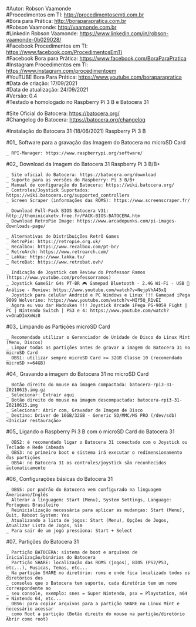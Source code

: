 #Autor: Robson Vaamonde<br>
#Procedimentos em TI: http://procedimentosemti.com.br<br>
#Bora para Prática: http://boraparapratica.com.br<br>
#Robson Vaamonde: http://vaamonde.com.br<br>
#Linkedin Robson Vaamonde: https://www.linkedin.com/in/robson-vaamonde-0b029028/<br>
#Facebook Procedimentos em TI: https://www.facebook.com/ProcedimentosEmTi<br>
#Facebook Bora para Prática: https://www.facebook.com/BoraParaPratica<br>
#Instagram Procedimentos em TI: https://www.instagram.com/procedimentoem<br>
#YouTUBE Bora Para Prática: https://www.youtube.com/boraparapratica<br>
#Data de criação: 17/09/2021<br>
#Data de atualização: 24/09/2021<br>
#Versão: 0.4<br>
#Testado e homologado no Raspberry Pi 3 B e Batocera 31

#Site Oficial do Batocera: https://batocera.org/<br>
#Changelog do Batocera: https://batocera.org/changelog

#Instalação do Batocera 31 (18/06/2021) Raspberry Pi 3 B

#01_ Software para a gravação das Imagem do Batocera no microSD Card<br>

	_ RPI-Manager: https://www.raspberrypi.org/software/

#02_ Download da Imagem do Batocera 31 Raspberry Pi 3 B/B+
		
	_ Site oficial do Batocera: https://batocera.org/download
	_ Suporte para as versões do Raspberry: Pi 3 B/B+
	_ Manual de configuração do Batocera: https://wiki.batocera.org/
	_ Controles/Joystick Suportados: https://wiki.batocera.org/supported_controllers
	_ Screen Scraper (informações das ROMS): https://www.screenscraper.fr/

	_ Download Full-Pack BIOS Batocera V31: http://theminicaketv.free.fr/PACK-BIOS-BATOCERA.htm
	_ Download RetroPie Image: https://www.arcadepunks.com/pi-images-downloads-page/

	_ Alternativas de Distribuições Retrô Games
	_ RetroPie: https://retropie.org.uk/
	_ Recalbox: https://www.recalbox.com/pt-br/
	_ RetroArch: https://www.retroarch.com/
	_ Lakka: https://www.lakka.tv/
	_ RetroBat: https://www.retrobat.ovh/

	_ Indicação de Joystick com Review do Professor Ramos (https://www.youtube.com/professorramos)
	_ Joystick GameSir G4s PT-BR 🎮 Gamepad Bluetooth - 2.4G Wi-Fi - USB 🌟Análise - Review: https://www.youtube.com/watch?v=NejpVhA45xQ
	_ Joystick para celular Android e PC Windows e Linux !!! Gamepad iPega 9099 Wolverine: https://www.youtube.com/watch?v=MIf5Q_R1vEI
	_ Agora eu vou dar Hadouken !!! Joystick Arcade iPega PG-9059 Fight | PC | Nintendo Switch | PS3 e 4: https://www.youtube.com/watch?v=OnaDImXmWz8

#03_ Limpando as Partições microSD Card

	_ Recomendado utilizar o Gerenciador de Unidade de Disco do Linux Mint (Menu, Discos)
	_ Limpar todas as partições antes de gravar a imagem do Batocera 31 no microSD Card
	_ OBS1: utilizar sempre microSD Card >= 32GB Classe 10 (recomendado microSD >=64GB)

#04_ Gravando a imagem do Batocera 31 no microSD Card

	_ Botão direito do mouse na imagem compactada: batocera-rpi3-31-20210615.img.gz
	_ Selecionar: Extrair aqui
	_ Botão direito do mouse na imagem descompactada: batocera-rpi3-31-20210615.img
	_ Selecionar: Abrir com, Gravador de Imagem de Disco
	_ Destino: Driver de 16GB/32GB - Generic SD/MMC/MS PRO (/dev/sdb) <Iniciar restauração>

#05_ Ligando o Raspberry Pi 3 B com o microSD Card do Batocera 31
	
	_ OBS2: é recomendado ligar o Batocera 31 conectado com o Joystick ou Teclado e Rede Cabeada
	_ OBS3: no primeiro boot o sistema irá executar o redimensionamento das partições
	_ OBS4: no Batocera 31 os controles/joystick são reconhecidos automaticamente

#06_ Configurações básicas do Batocera 31

	_ OBS5: por padrão do Batocera vem configurado na linguagem Americano/Inglês
	_ Alterar a linguagem: Start (Menu), System Settings, Language: Portugues Brasileiro
	_ Reinicialização necessária para aplicar as mudanças: Start (Menu), Quit, Reboot System: Yes
	_ Atualizando a lista de jogos: Start (Menu), Opções de Jogos, Atualizar Lista de Jogos, Sim
	_ Para sair de um jogo pressiona: Start + Select

#07_ Partições do Batocera 31

	_ Partição BATOCERA: sistema de boot e arquivos de inicialização/binários do Batocera
	_ Partição SHARE: localização das ROMS (jogos), BIOS (PS2/PS3, etc...), Musicas, Temas, etc...
	_ Na partição SHARE no diretório: roms e onde fica localizado todos os diretórios dos
	_ consoles que o Batocera tem suporte, cada diretório tem um nome correspondente ao
	_ seu console, exemplo: snes = Super Nintendo, psx = Playstation, n64 = Nintendo 64, etc...
	_ OBS6: para copiar arquivos para a partição SHARE no Linux Mint e necessário acessar
	_ como Root a partição (Botão direito do mouse na partição/diretório Abrir como root)